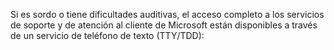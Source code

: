 Si es sordo o tiene dificultades auditivas, el acceso completo a los servicios de soporte y de atención al cliente de Microsoft están disponibles a través de un servicio de teléfono de texto (TTY/TDD):

<!--HONumber=May16_HO1-->


